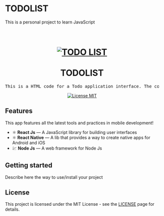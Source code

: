 # TODOLIST
This is a personal project to learn JavaScript

<h1 align="center">
<br>
  <a href="https://files.fm/u/hhkhahaw9#/view/LOFI%20CHILLHOP.png"><img alt="TODO LIST"src="https://files.fm/thumb_show.php?i=g2qcrxyuz"></a>

<br>
<br>
TODOLIST
</h1>

<pre>
This is a HTML code for a Todo application interface. The code includes a form for adding tasks, a header, and a toolbar containing a search bar and a filter dropdown menu. The application uses Font Awesome icons to add visual elements to the interface. The JavaScript file "scripts.js" is included in the code to provide the functionality to the application, such as adding, editing, and deleting tasks, as well as filtering and searching for tasks. The tasks themselves are represented in the code as a list of elements to be populated by the JavaScript code.
</pre>

<p align="center">
  <a href="https://opensource.org/licenses/MIT">
    <img src="https://img.shields.io/badge/License-MIT-blue.svg" alt="License MIT">
  </a>
</p>

## Features
[//]: # (Add the features of your project here:)
This app features all the latest tools and practices in mobile development!

- ⚛️ **React Js** — A JavaScript library for building user interfaces
- ⚛️ **React Native** — A lib that provides a way to create native apps for Android and iOS
- 💹 **Node Js** — A web framework for Node Js

## Getting started

Describe here the way to use/install your project


## License

This project is licensed under the MIT License - see the [LICENSE](https://opensource.org/licenses/MIT) page for details.
